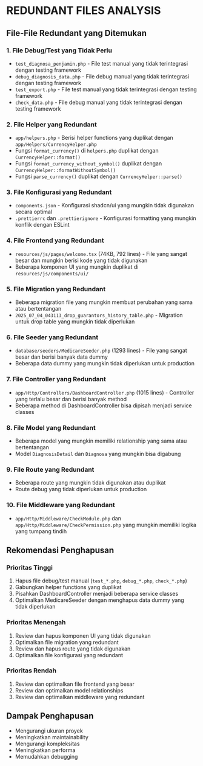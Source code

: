 # REDUNDANT FILES ANALYSIS

## File-File Redundant yang Ditemukan

### 1. File Debug/Test yang Tidak Perlu
- `test_diagnosa_penjamin.php` - File test manual yang tidak terintegrasi dengan testing framework
- `debug_diagnosis_data.php` - File debug manual yang tidak terintegrasi dengan testing framework
- `test_export.php` - File test manual yang tidak terintegrasi dengan testing framework
- `check_data.php` - File debug manual yang tidak terintegrasi dengan testing framework

### 2. File Helper yang Redundant
- `app/helpers.php` - Berisi helper functions yang duplikat dengan `app/Helpers/CurrencyHelper.php`
- Fungsi `format_currency()` di `helpers.php` duplikat dengan `CurrencyHelper::format()`
- Fungsi `format_currency_without_symbol()` duplikat dengan `CurrencyHelper::formatWithoutSymbol()`
- Fungsi `parse_currency()` duplikat dengan `CurrencyHelper::parse()`

### 3. File Konfigurasi yang Redundant
- `components.json` - Konfigurasi shadcn/ui yang mungkin tidak digunakan secara optimal
- `.prettierrc` dan `.prettierignore` - Konfigurasi formatting yang mungkin konflik dengan ESLint

### 4. File Frontend yang Redundant
- `resources/js/pages/welcome.tsx` (74KB, 792 lines) - File yang sangat besar dan mungkin berisi kode yang tidak digunakan
- Beberapa komponen UI yang mungkin duplikat di `resources/js/components/ui/`

### 5. File Migration yang Redundant
- Beberapa migration file yang mungkin membuat perubahan yang sama atau bertentangan
- `2025_07_04_043113_drop_guarantors_history_table.php` - Migration untuk drop table yang mungkin tidak diperlukan

### 6. File Seeder yang Redundant
- `database/seeders/MedicareSeeder.php` (1293 lines) - File yang sangat besar dan berisi banyak data dummy
- Beberapa data dummy yang mungkin tidak diperlukan untuk production

### 7. File Controller yang Redundant
- `app/Http/Controllers/DashboardController.php` (1015 lines) - Controller yang terlalu besar dan berisi banyak method
- Beberapa method di DashboardController bisa dipisah menjadi service classes

### 8. File Model yang Redundant
- Beberapa model yang mungkin memiliki relationship yang sama atau bertentangan
- Model `DiagnosisDetail` dan `Diagnosa` yang mungkin bisa digabung

### 9. File Route yang Redundant
- Beberapa route yang mungkin tidak digunakan atau duplikat
- Route debug yang tidak diperlukan untuk production

### 10. File Middleware yang Redundant
- `app/Http/Middleware/CheckModule.php` dan `app/Http/Middleware/CheckPermission.php` yang mungkin memiliki logika yang tumpang tindih

## Rekomendasi Penghapusan

### Prioritas Tinggi
1. Hapus file debug/test manual (`test_*.php`, `debug_*.php`, `check_*.php`)
2. Gabungkan helper functions yang duplikat
3. Pisahkan DashboardController menjadi beberapa service classes
4. Optimalkan MedicareSeeder dengan menghapus data dummy yang tidak diperlukan

### Prioritas Menengah
1. Review dan hapus komponen UI yang tidak digunakan
2. Optimalkan file migration yang redundant
3. Review dan hapus route yang tidak digunakan
4. Optimalkan file konfigurasi yang redundant

### Prioritas Rendah
1. Review dan optimalkan file frontend yang besar
2. Review dan optimalkan model relationships
3. Review dan optimalkan middleware yang redundant

## Dampak Penghapusan
- Mengurangi ukuran proyek
- Meningkatkan maintainability
- Mengurangi kompleksitas
- Meningkatkan performa
- Memudahkan debugging 